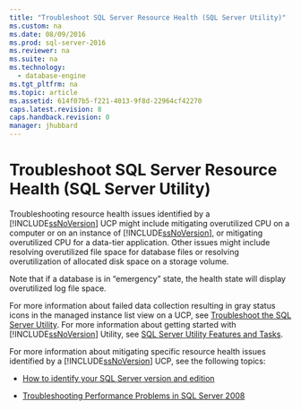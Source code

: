 ```yaml
---
title: "Troubleshoot SQL Server Resource Health (SQL Server Utility)"
ms.custom: na
ms.date: 08/09/2016
ms.prod: sql-server-2016
ms.reviewer: na
ms.suite: na
ms.technology: 
  - database-engine
ms.tgt_pltfrm: na
ms.topic: article
ms.assetid: 614f07b5-f221-4013-9f8d-22964cf42270
caps.latest.revision: 8
caps.handback.revision: 0
manager: jhubbard
---
```

# Troubleshoot SQL Server Resource Health (SQL Server Utility)
Troubleshooting resource health issues identified by a [!INCLUDE[ssNoVersion](../../Topics/TopicNameContainA/tokens/ssNoVersion_md.md)] UCP might include mitigating overutilized CPU on a computer or on an instance of [!INCLUDE[ssNoVersion](../../Topics/TopicNameContainA/tokens/ssNoVersion_md.md)], or mitigating overutilized CPU for a data-tier application. Other issues might include resolving overutilized file space for database files or resolving overutilization of allocated disk space on a storage volume.  
  
 Note that if a database is in “emergency” state, the health state will display overutilized log file space.  
  
 For more information about failed data collection resulting in gray status icons in the managed instance list view on a UCP, see [Troubleshoot the SQL Server Utility](../../Topics/TopicNameNotContainA/Troubleshoot-the-SQL-Server-Utility.md). For more information about getting started with [!INCLUDE[ssNoVersion](../../Topics/TopicNameContainA/tokens/ssNoVersion_md.md)] Utility, see [SQL Server Utility Features and Tasks](../../Topics/TopicNameNotContainA/SQL-Server-Utility-Features-and-Tasks.md).  
  
 For more information about mitigating specific resource health issues identified by a [!INCLUDE[ssNoVersion](../../Topics/TopicNameContainA/tokens/ssNoVersion_md.md)] UCP, see the following topics:  
  
-   [How to identify your SQL Server version and edition](http://go.microsoft.com/fwlink/?LinkID=178504)  
  
-   [Troubleshooting Performance Problems in SQL Server 2008](http://go.microsoft.com/fwlink/?LinkId=151354)